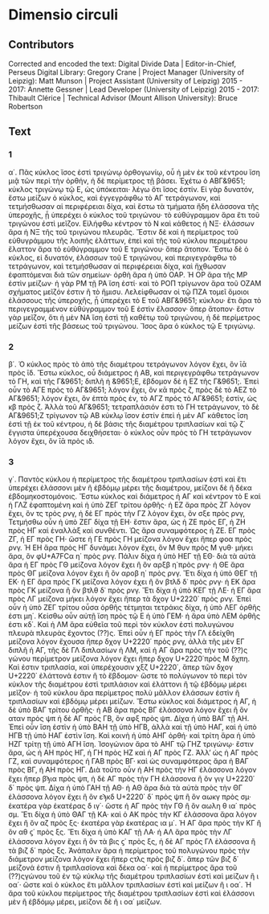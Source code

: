 # Dimensio circuli  

## Contributors  
Corrected and encoded the text: Digital Divide Data | Editor-in-Chief, Perseus Digital Library: Gregory Crane | Project Manager (University of Leipzig): Matt Munson | Project Assistant (University of Leipzig) 2015 - 2017: Annette Gessner | Lead Developer (University of Leipzig) 2015 - 2017: Thibault Clérice | Technical Advisor (Mount Allison University): Bruce Robertson  

## Text  
### 1  
α΄. Πᾶς κύκλος ἴσος ἐστὶ τριγώνῳ ὀρθογωνίῳ, οὗ ἡ μὲν ἐκ τοῦ κέντρου ἴση μιᾷ τῶν περὶ τὴν ὀρθήν, ἡ δὲ περίμετρος τῇ βάσει. Ἐχέτω ὁ ΑΒΓ&9651; κύκλος τριγώνῳ τῷ Ε, ὡς ὑπόκειται· λέγω ὅτι ἴσος ἐστίν. Εἰ γὰρ δυνατόν, ἔστω μείζων ὁ κύκλος, καὶ ἐγγεγράφθω τὸ ΑΓ τετράγωνον, καὶ τετμήσθωσαν αἱ περιφέρειαι δίχα, καὶ ἔστω τὰ τμήματα ἤδη ἐλάσσονα τῆς ὑπεροχῆς, ᾗ ὑπερέχει ὁ κύκλος τοῦ τριγώνου· τὸ εὐθύγραμμον ἄρα ἔτι τοῦ τριγώνου ἐστὶ μεῖζον. Εἰλήφθω κέντρον τὸ Ν καὶ κάθετος ἡ ΝΞ· ἐλάσσων ἄρα ἡ ΝΞ τῆς τοῦ τριγώνου πλευρᾶς. Ἔστιν δὲ καὶ ἡ περίμετρος τοῦ εὐθυγράμμου τῆς λοιπῆς ἐλάττων, ἐπεὶ καὶ τῆς τοῦ κύκλου περιμέτρου ἔλαττον ἄρα τὸ εὐθύγραμμον τοῦ Ε τριγώνου· ὅπερ ἄτοπον. Ἔστω δὲ ὁ κύκλος, εἰ δυνατόν, ἐλάσσων τοῦ Ε τριγώνου, καὶ περιγεγράφθω τὸ τετράγωνον, καὶ τετμήσθωσαν αἱ περιφέρειαι δίχα, καὶ ἤχθωσαν ἐφαπτόμεναι διὰ τῶν σημείων· ὀρθὴ ἄρα ἡ ὑπὸ ΟΑΡ. Ἡ ΟΡ ἄρα τῆς ΜΡ ἐστὶν μείζων· ἡ γὰρ ΡΜ τῇ ΡΑ ἴση ἐστί· καὶ τὸ ΡΟΠ τρίγωνον ἄρα τοῦ ΟΖΑΜ σχήματος μεῖζόν ἐστιν ἢ τὸ ἥμισυ. Λελείφθωσαν οἱ τῷ ΠΖΑ τομεῖ ὅμοιοι ἐλάσσους τῆς ὑπεροχῆς, ᾗ ὑπερέχει τὸ Ε τοῦ ΑΒΓ&9651; κύκλου· ἔτι ἄρα τὸ περιγεγραμμένον εὐθύγραμμον τοῦ Ε ἐστὶν ἔλασσον· ὅπερ ἄτοπον· ἔστιν γὰρ μεῖζον, ὅτι ἡ μὲν ΝΑ ἴση ἐστὶ τῇ καθέτῳ τοῦ τριγώνου, ἡ δὲ περίμετρος μείζων ἐστὶ τῆς βάσεως τοῦ τριγώνου. Ἴσος ἄρα ὁ κύκλος τῷ Ε τριγώνῳ.  
### 2  
β΄. Ὁ κύκλος πρὸς τὸ ἀπὸ τῆς διαμέτρου τετράγωνον λόγον ἔχει, ὃν ῑᾱ πρὸς ῑδ. Ἔστω κύκλος, οὗ διάμετρος ἡ ΑΒ, καὶ περιγεγράφθω τετράγωνον τὸ ΓΗ, καὶ τῆς Γ&9651; διπλῆ ἡ &9651;Ε, ἕβδομον δὲ ἡ ΕΖ τῆς Γ&9651;. Ἐπεὶ οὖν τὸ ΑΓΕ πρὸς τὸ ΑΓ&9651; λόγον ἔχει, ὃν κᾱ πρὸς ζ, πρὸς δὲ τὸ ΑΕΖ τὸ ΑΓ&9651; λόγον ἔχει, ὃν ἑπτὰ πρὸς ἐν, τὸ ΑΓΖ πρὸς τὸ ΑΓ&9651; ἐστίν, ὡς κβ πρὸς ζ. Ἀλλὰ τοῦ ΑΓ&9651; τετραπλάσιόν ἐστι τὸ ΓΗ τετράγωνον, τὸ δὲ ΑΓ&9651;Ζ τρίγωνον τῷ ΑΒ κύκλῳ ἴσον ἐστίν ἐπεὶ ἡ μὲν ΑΓ κάθετος ἴση ἐστὶ τῇ ἐκ τοῦ κέντρου, ἡ δὲ βάσις τῆς διαμέτρου τριπλασίων καὶ τῷ ζ΄ ἔγγιστα ὑπερέχουσα δειχθήσεται· ὁ κύκλος οὖν πρὸς τὸ ΓΗ τετράγωνον λόγον ἔχει, ὃν ῑᾱ πρὸς ιδ.  
### 3  
γ΄. Παντὸς κύκλου ἡ περίμετρος τῆς διαμέτρου τριπλασίων ἐστὶ καὶ ἔτι ὑπερέχει ἐλάσσονι μὲν ἢ ἑβδόμῳ μέρει τῆς διαμέτρου, μείζονι δὲ ἢ δέκα ἑβδομηκοστομόνοις. Ἔστω κύκλος καὶ διάμετρος ἡ ΑΓ καὶ κέντρον τὸ Ε καὶ ἡ ΓΛΖ ἐφαπτομένη καὶ ἡ ὑπὸ ΖΕΓ τρίτου ὀρθῆς· ἡ ΕΖ ἄρα πρὸς ΖΓ λόγον ἔχει, ὃν τς τρὸς ρνγ, ἡ δὲ ΕΓ πρὸς τὴν ΓΖ λόγον ἔχει, ὃν σξε πρὸς ρνγ, Τετμήσθω οὖν ἡ ὑπὸ ΖΕΓ δίχα τῇ ΕΗ· ἔστιν ἄρα, ὡς ἡ ΖΕ πρὸς ΕΓ, ἡ ΖΗ πρὸς ΗΓ καὶ ἐναλλὰξ καὶ συνθέντι. Ὡς ἄρα συναμφότερος ἡ ΖΕ. ΕΓ πρὸς ΖΓ, ἡ ΕΓ πρὸς ΓΗ· ὥστε ἡ ΓΕ πρὸς ΓΗ μείζονα λόγον ἔχει ἤπερ φοα πρὸς ρνγ. Ἡ ΕΗ ἄρα πρὸς ΗΓ δυνάμει λόγον ἔχει, ὃν Μ θυν πρὸς Μ γυθ· μήκει ἄρα, ὃν φU+A7FCα η΄ πρὸς ρνγ. Πάλιν δίχα ἡ ὑπὸ ΗΕΓ τῇ ΕΘ· διὰ τὰ αὐτὰ ἄρα ἡ ΕΓ πρὸς ΓΘ μείζονα λόγον ἔχει ἢ ὃν αρξβ η΄πρὸς ρνγ· ἡ ΘΕ ἄρα πρὸς ΘΓ μείζονα λόγον ἔχει ἢ ὃν αροβ η΄ πρὸς ρνγ. Ἔτι δίχα ἡ ὑπὸ ΘΕΓ τῇ ΕΚ· ἡ ΕΓ ἄρα πρὸς ΓΚ μείζονα λόγον ἐχει ἢ ὃν βτλδ δ᾿ πρὸς ρνγ· ἡ ΕΚ ἄρα πρὸς ΓΚ μείζονα ἢ ὃν βτλθ δ᾿ πρὸς ρνγ. Ἔτι δίχα ἡ ὑπὸ ΚΕΓ τῇ ΛΕ· ἡ ΕΓ ἄρα πρὸς ΛΓ μείζονα μήκει λόγον ἔχει ἤπερ τὰ δχογ U+2220΄ πρὸς ρνγ. Ἐπεὶ οὖν ἡ ὑπὸ ΖΕΓ τρίτου οὖσα ὀρθῆς τέτμηται τετράκις δίχα, ἡ ὑπὸ ΛΕΓ ὀρθῆς ἐστι μη΄. Κείσθω οὖν αὐτῇ ἴση πρὸς τῷ Ε ἡ ὑπὸ ΓΕΜ· ἡ ἄρα ὑπὸ ΛΕΜ ὀρθῆς ἐστι κδ΄. Καὶ ἡ ΛΜ ἄρα εὐθεῖα τοῦ περὶ τὸν κύκλον ἐστὶ πολυγώνου πλευρὰ πλευρὰς ἔχοντος (??)ς. Ἐπεὶ οὖν ἡ ΕΓ πρὸς τὴν ΓΛ ἐδείχθη μείζονα λόγον ἔχουσα ἤπερ δχογ U+2220΄ πρὸς ρνγ, ἀλλὰ τῆς μὲν ΕΓ διπλῆ ἡ ΑΓ, τῆς δὲ ΓΛ διπλασίων ἡ ΛΜ, καὶ ἡ ΑΓ ἄρα πρὸς τὴν τοῦ (??)ς γώνου περίμετρον μείζονα λόγον ἔχει ἤπερ δχογ U+2220΄πρὸς Μ δχπη. Καὶ ἐστιν τριπλασία, καὶ ὑπερέχουσιν χξζ U+2220΄, ἅπερ τῶν δχογ U+2220΄ ἐλάττονά ἐστιν ἢ τὸ ἕβδομον· ὥστε τὸ πολύγωνον τὸ περὶ τὸν κύκλον τῆς διαμέτρου ἐστὶ τριπλάσιον καὶ ἐλάττονι ἢ τῷ ἑβδόμῳ μέρει μεῖζον· ἡ τοῦ κύκλου ἄρα περίμετρος πολὺ μᾶλλον ἐλάσσων ἐστὶν ἢ τριπλασίων καὶ ἑβδόμῳ μέρει μείζων. Ἔστω κύκλος καὶ διάμετρος ἡ ΑΓ, ἡ δὲ ὑπὸ ΒΑΓ τρίτου ὀρθῆς· ἡ ΑΒ ἄρα πρὸς ΒΓ ἐλάσσονα λόγον ἔχει ἢ ὃν αταν πρὸς ψπ ἡ δὲ ΑΓ πρὸς ΓΒ, ὃν αφξ πρὸς ψπ. Δίχα ἡ ὑπὸ ΒΑΓ τῇ ΑΗ. Ἐπεὶ οὖν ἴση ἐστὶν ἡ ὑπὸ ΒΑΗ τῇ ὑπὸ ΗΓΒ, ἀλλὰ καὶ τῇ ὑπὸ ΗΑΓ, καὶ ἡ ὑπὸ ΗΓΒ τῇ ὑπὸ ΗΑΓ ἐστὶν ἴση. Καὶ κοινὴ ἡ ὑπὸ ΑΗΓ ὀρθή· καὶ τρίτη ἄρα ἡ ὑπὸ ΗΖΓ τρίτῃ τῇ ὑπὸ ΑΓΗ ἴση. Ἰσογώνιον ἄρα τὸ ΑΗΓ τῷ ΓΗΖ τριγώνῳ· ἔστιν ἄρα, ὡς ἡ ΑΗ πρὸς ΗΓ, ἡ ΓΗ πρὸς ΗΖ καὶ ἡ ΑΓ πρὸς ΓΖ. Ἀλλʼ ὡς ἡ ΑΓ πρὸς ΓΖ, καὶ συναμφότερος ἡ ΓΑΒ πρὸς ΒΓ· καὶ ὡς συναμφότερος ἄρα ἡ ΒΑΓ πρὸς ΒΓ, ἡ ΑΗ πρὸς ΗΓ. Διὰ τοῦτο οὖν ἡ ΑΗ πρὸς τὴν ΗΓ ἐλάσσονα λόγον ἔχει ἤπερ βϡια πρὸς ψπ, ἡ δὲ ΑΓ πρὸς τὴν ΓΗ ἐλάσσονα ἢ ὃν γιγ U+2220΄ δ΄ πρὸς ψπ. Δίχα ἡ ὑπὸ ΓΑΗ τῇ ΑΘ· ἡ ΑΘ ἄρα διὰ τὰ αὐτὰ πρὸς τὴν ΘΓ ἐλάσσονα λόγον ἔχει ἢ ὃν εϡκδ U+2220΄ δ΄ πρὸς ψπ ἢ ὃν αωκγ πρὸς σμ· ἑκατέρα γὰρ ἑκατέρας δ ιγ΄· ὥστε ἡ ΑΓ πρὸς τὴν ΓΘ ἢ ὃν αωλη θ ια΄ πρὸς σμ. Ἔτι δίχα ἡ ὑπὸ ΘΑΓ τῇ ΚΑ· καὶ ὁ ΑΚ πρὸς τὴν ΚΓ ἐλάσσονα ἄρα λόγον ἔχει ἢ ὃν αζ πρὸς ξς· ἑκατέρα γὰρ ἑκατέρας ια μ΄. Ἡ ΑΓ ἄρα πρὸς τὴν ΚΓ ἢ ὃν αθ ϛ΄ πρὸς ξς. Ἔτι δίχα ἡ ὑπὸ ΚΑΓ τῇ ΛΑ· ἡ ΑΛ ἄρα πρὸς τὴν ΛΓ ἐλάσσονα λόγον ἔχει ἢ ὃν τὰ βις ϛ΄ πρὸς ξς, ἡ δὲ ΑΓ πρὸς ΓΛ ἐλάσσονα ἢ τὰ βιζ δ΄ πρὸς ξς. Ἀνάπαλιν ἄρα ἡ περίμετρος τοῦ πολυγώνου πρὸς τὴν διάμετρον μείζονα λόγον ἔχει ἤπερ ςτλς πρὸς βιζ δ΄. ἅπερ τῶν βιζ δ΄ μείζονά ἐστιν ἢ τριπλασίονα καὶ δέκα οα΄· καὶ ἡ περίμετρος ἄρα τοῦ (??)ςγώνου τοῦ ἐν τῷ κύκλῳ τῆς διαμέτρου τριπλασίων ἐστὶ καὶ μείζων ἢ ι οα΄· ὥστε καὶ ὁ κύκλος ἔτι μᾶλλον τριπλασίων ἐστὶ καὶ μείζων ἢ ι οα΄. Ἡ ἄρα τοῦ κύκλου περίμετρος τῆς διαμέτρου τριπλασίων ἐστὶ καὶ ἐλάσσονι μὲν ἢ ἑβδόμῳ μέρει, μείζονι δὲ ἢ ι οα΄ μείζων.  
